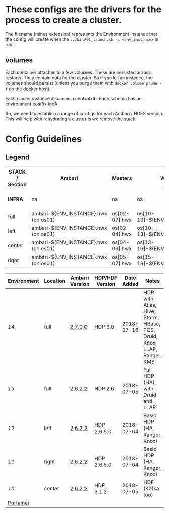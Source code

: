 # These configs are the drivers for the process to create a cluster.

The filename (minus extension) represents the Environment Instance that the config will create when the `../bin/01_launch.sh -i <env_instance>` is run.

## volumes

Each container attaches to a few volumes.  These are persisted across restarts.  They contain data for the cluster.  So if you kill an instance, the volumes should persist (unless you purge them with `docker volume prune -f` on the docker host).

Each cluster instance also uses a central db.  Each schema has an environment postfix tooÂ.

So, we need to establish a range of configs for each Ambari / HDFS version.  This will help with rehydrating a cluster is we remove the stack.

# Config Guidelines

## Legend
**STACK** / Section | Ambari | Masters | Workers | DB | Repo
--|---|---|---|---|--
**INFRA** | na | na | na | db.hwx (on os01) | repo.hwx (on os04)
full  | ambari-${ENV_INSTANCE}.hwx (on os01)  | os[02-07].hwx | os[10-19]-${ENV_INSTANCE}.hwx  | db.hwx  | repo.hwx
left  | ambari-${ENV_INSTANCE}.hwx (on os01)  | os[02-04].hwx | os[10-13]-${ENV_INSTANCE}.hwx  | db.hwx  | repo.hwx
center  | ambari-${ENV_INSTANCE}.hwx (on os01)  | os[04-06].hwx | os[13-16]-${ENV_INSTANCE}.hwx  | db.hwx  | repo.hwx
right  | ambari-${ENV_INSTANCE}.hwx (on os01)  | os[05-07].hwx | os[15-19]-${ENV_INSTANCE}.hwx  | db.hwx  | repo.hwx

Environment  | Location  | Ambari Version  | HDP/HDF Version | Date Added | Notes
--|---|---|---|---|--
*14* | full | [2.7.0.0](http://ambari-14.hwx:8080) | HDP 3.0 | 2018-07-16 | HDP with Atlas, Hive, Storm, HBase, PQS, Druid, Knox, LLAP, Ranger, KMS
*13* | full | [2.6.2.2](http://ambari-13.hwx:8080) | HDP 2.6 | 2018-07-05 | Full HDP (HA) with Druid and LLAP
*12* | left  | [2.6.2.2](http://ambari-12.hwx:8080) | HDP 2.6.5.0 | 2018-07-04 | Basic HDP (HA, Ranger, Knox)
*11* | right |  [2.6.2.2](http://ambari-11.hwx:8080) | HDP 2.6.5.0 | 2018-07-04 | Basic HDP (HA, Ranger, Knox)
*10* | center | [2.6.2.2](http://ambari-10.hwx:8080) | HDF 3.1.2 | 2018-07-05 | HDF (Kafka too)
[Portainer](http://os01.streever.local:9000)  |   |   |   |   |
